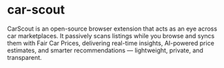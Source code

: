 # car-scout
CarScout is an open-source browser extension that acts as an eye across car marketplaces. It passively scans listings while you browse and syncs them with Fair Car Prices, delivering real-time insights, AI-powered price estimates, and smarter recommendations — lightweight, private, and transparent.
